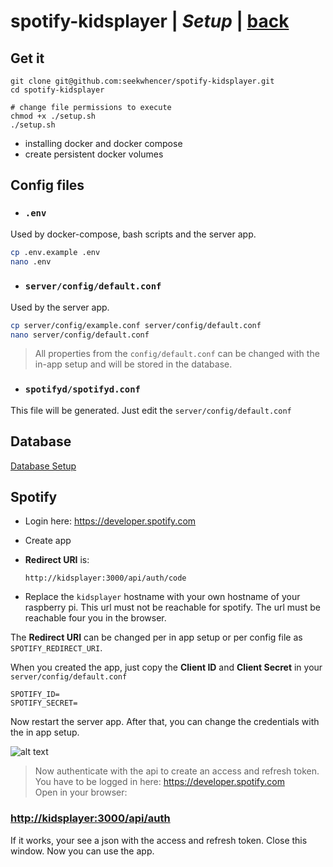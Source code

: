 # spotify-kidsplayer | *Setup* | [back](https://github.com/seekwhencer/spotify-kidsplayer/blob/master/README.md)

## Get it
```
git clone git@github.com:seekwhencer/spotify-kidsplayer.git
cd spotify-kidsplayer

# change file permissions to execute
chmod +x ./setup.sh
./setup.sh
```

- installing docker and docker compose
- create persistent docker volumes

## Config files
- ### `.env`
Used by docker-compose, bash scripts and the server app.
```bash
cp .env.example .env
nano .env
````

- ### `server/config/default.conf`
Used by the server app.
```bash
cp server/config/example.conf server/config/default.conf
nano server/config/default.conf
```
> All properties from the `config/default.conf` can be changed with the in-app setup and will be stored in the database.

- ### `spotifyd/spotifyd.conf`
This file will be generated.
Just edit the `server/config/default.conf`

## Database

[Database Setup](https://github.com/seekwhencer/spotify-kidsplayer/blob/master/docs/DATABASE.md)

## Spotify

- Login here: https://developer.spotify.com
- Create app
- **Redirect URI** is: 
    ```
    http://kidsplayer:3000/api/auth/code
    ```

- Replace the `kidsplayer` hostname with your own hostname of your raspberry pi. 
  This url must not be reachable for spotify. The url must be reachable four you in the browser.
  
The **Redirect URI** can be changed per in app setup or per config file as `SPOTIFY_REDIRECT_URI`.

When you created the app, just copy the **Client ID** and **Client Secret** in your `server/config/default.conf`

```
SPOTIFY_ID=
SPOTIFY_SECRET=
```

Now restart the server app. After that, you can change the credentials with the in app setup.

![alt text](../../master/docs/screenshots/setup-spotify.png?raw=true "Screenshot Setup spotify")

> Now authenticate with the api to create an access and refresh token.  
> You have to be logged in here: https://developer.spotify.com  
> Open in your browser:

### [http://kidsplayer:3000/api/auth](http://kidsplayer:3000/api/auth)

If it works, your see a json with the access and refresh token. Close this window. Now you can use the app.